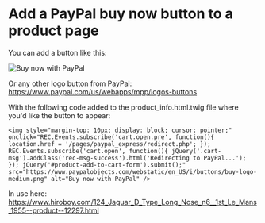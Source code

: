 
# Add a PayPal buy now button to a product page

You can add a button like this: 

<img src="https://www.paypalobjects.com/webstatic/en_US/i/buttons/buy-logo-medium.png" alt="Buy now with PayPal" />

Or any other logo button from PayPal: https://www.paypal.com/us/webapps/mpp/logos-buttons

With the following code added to the product_info.html.twig file where you'd like the button to appear:

```
<img style="margin-top: 10px; display: block; cursor: pointer;" onclick="REC.Events.subscribe('cart.open.pre', function(){ location.href = '/pages/paypal_express/redirect.php'; }); REC.Events.subscribe('cart.open', function(){ jQuery('.cart-msg').addClass('rec-msg-success').html('Redirecting to PayPal...'); }); jQuery('#product-add-to-cart-form').submit();" src="https://www.paypalobjects.com/webstatic/en_US/i/buttons/buy-logo-medium.png" alt="Buy now with PayPal" />

```

In use here: https://www.hiroboy.com/124_Jaguar_D_Type_Long_Nose_n6__1st_Le_Mans_1955--product--12297.html
